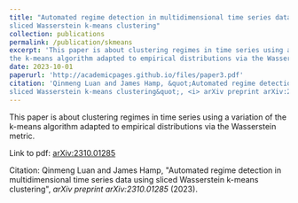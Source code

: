 ```yaml
---
title: "Automated regime detection in multidimensional time series data using 
sliced Wasserstein k-means clustering"
collection: publications
permalink: /publication/skmeans
excerpt: 'This paper is about clustering regimes in time series using a variation of 
the k-means algorithm adapted to empirical distributions via the Wasserstein metric.'
date: 2023-10-01
paperurl: 'http://academicpages.github.io/files/paper3.pdf'
citation: 'Qinmeng Luan and James Hamp, &quot;Automated regime detection in multidimensional time series data using 
sliced Wasserstein k-means clustering&quot;, <i> arXiv preprint arXiv:2310.01285 </i> (2023).'
---
```

This paper is about clustering regimes in time series using a variation of 
the k-means algorithm adapted to empirical distributions via the Wasserstein metric.

Link to pdf: [arXiv:2310.01285](https://arxiv.org/pdf/2310.01285.pdf)

Citation: Qinmeng Luan and James Hamp, "Automated regime detection in multidimensional time series data using 
sliced Wasserstein k-means clustering", <i> arXiv preprint arXiv:2310.01285 </i> (2023).